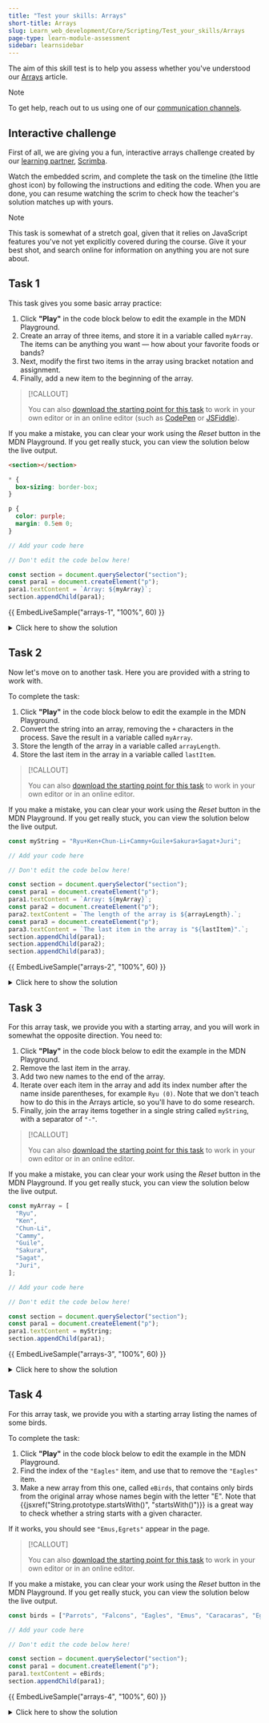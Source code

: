 ```yaml
---
title: "Test your skills: Arrays"
short-title: Arrays
slug: Learn_web_development/Core/Scripting/Test_your_skills/Arrays
page-type: learn-module-assessment
sidebar: learnsidebar
---
```


The aim of this skill test is to help you assess whether you've understood our [Arrays](/en-US/docs/Learn_web_development/Core/Scripting/Arrays) article.

> [!NOTE]
> To get help, reach out to us using one of our [communication channels](/en-US/docs/MDN/Community/Communication_channels).

## Interactive challenge

First of all, we are giving you a fun, interactive arrays challenge created by our [learning partner](/en-US/docs/MDN/Writing_guidelines/Learning_content#partner_links_and_embeds), [Scrimba](https://scrimba.com/home).

Watch the embedded scrim, and complete the task on the timeline (the little ghost icon) by following the instructions and editing the code. When you are done, you can resume watching the scrim to check how the teacher's solution matches up with yours.

<scrim-inline url="https://scrimba.com/learn-javascript-c0v/~05e" scrimtitle="Render images from an array" survey="true"></scrim-inline>

> [!NOTE]
> This task is somewhat of a stretch goal, given that it relies on JavaScript features you've not yet explicitly covered during the course. Give it your best shot, and search online for information on anything you are not sure about.

## Task 1

This task gives you some basic array practice:

1. Click **"Play"** in the code block below to edit the example in the MDN Playground.
2. Create an array of three items, and store it in a variable called `myArray`. The items can be anything you want — how about your favorite foods or bands?
3. Next, modify the first two items in the array using bracket notation and assignment.
4. Finally, add a new item to the beginning of the array.

> [!CALLOUT]
>
> You can also [download the starting point for this task](https://github.com/mdn/learning-area/blob/main/javascript/introduction-to-js-1/tasks/arrays/arrays1-download.html) to work in your own editor or in an online editor (such as [CodePen](https://codepen.io/) or [JSFiddle](https://jsfiddle.net/)).

If you make a mistake, you can clear your work using the _Reset_ button in the MDN Playground. If you get really stuck, you can view the solution below the live output.

<!-- Code shared across examples -->

```html hidden live-sample___arrays-1 live-sample___arrays-2 live-sample___arrays-3 live-sample___arrays-4
<section></section>
```

```css hidden live-sample___arrays-1 live-sample___arrays-2 live-sample___arrays-3 live-sample___arrays-4
* {
  box-sizing: border-box;
}

p {
  color: purple;
  margin: 0.5em 0;
}
```

<!-- Example-specific code -->

```js live-sample___arrays-1
// Add your code here

// Don't edit the code below here!

const section = document.querySelector("section");
const para1 = document.createElement("p");
para1.textContent = `Array: ${myArray}`;
section.appendChild(para1);
```

{{ EmbedLiveSample("arrays-1", "100%", 60) }}

<details>
<summary>Click here to show the solution</summary>

Your finished JavaScript should look something like this:

```js
const myArray = ["cats", "dogs", "chickens"];

myArray[0] = "horses";
myArray[1] = "pigs";

myArray.unshift("crocodiles");

// Don't edit the code below here!
// ...
```

</details>

## Task 2

Now let's move on to another task. Here you are provided with a string to work with.

To complete the task:

1. Click **"Play"** in the code block below to edit the example in the MDN Playground.
2. Convert the string into an array, removing the `+` characters in the process. Save the result in a variable called `myArray`.
3. Store the length of the array in a variable called `arrayLength`.
4. Store the last item in the array in a variable called `lastItem`.

> [!CALLOUT]
>
> You can also [download the starting point for this task](https://github.com/mdn/learning-area/blob/main/javascript/introduction-to-js-1/tasks/arrays/arrays2-download.html) to work in your own editor or in an online editor.

If you make a mistake, you can clear your work using the _Reset_ button in the MDN Playground. If you get really stuck, you can view the solution below the live output.

```js live-sample___arrays-2
const myString = "Ryu+Ken+Chun-Li+Cammy+Guile+Sakura+Sagat+Juri";

// Add your code here

// Don't edit the code below here!

const section = document.querySelector("section");
const para1 = document.createElement("p");
para1.textContent = `Array: ${myArray}`;
const para2 = document.createElement("p");
para2.textContent = `The length of the array is ${arrayLength}.`;
const para3 = document.createElement("p");
para3.textContent = `The last item in the array is "${lastItem}".`;
section.appendChild(para1);
section.appendChild(para2);
section.appendChild(para3);
```

{{ EmbedLiveSample("arrays-2", "100%", 60) }}

<details>
<summary>Click here to show the solution</summary>

Your finished JavaScript should look something like this:

```js
const myString = "Ryu+Ken+Chun-Li+Cammy+Guile+Sakura+Sagat+Juri";

let myArray = myString.split("+");

let arrayLength = myArray.length;

let lastItem = myArray[arrayLength - 1];

// Don't edit the code below here!
// ...
```

</details>

## Task 3

For this array task, we provide you with a starting array, and you will work in somewhat the opposite direction. You need to:

1. Click **"Play"** in the code block below to edit the example in the MDN Playground.
2. Remove the last item in the array.
3. Add two new names to the end of the array.
4. Iterate over each item in the array and add its index number after the name inside parentheses, for example `Ryu (0)`. Note that we don't teach how to do this in the Arrays article, so you'll have to do some research.
5. Finally, join the array items together in a single string called `myString`, with a separator of `"-"`.

> [!CALLOUT]
>
> You can also [download the starting point for this task](https://github.com/mdn/learning-area/blob/main/javascript/introduction-to-js-1/tasks/arrays/arrays3-download.html) to work in your own editor or in an online editor.

If you make a mistake, you can clear your work using the _Reset_ button in the MDN Playground. If you get really stuck, you can view the solution below the live output.

```js live-sample___arrays-3
const myArray = [
  "Ryu",
  "Ken",
  "Chun-Li",
  "Cammy",
  "Guile",
  "Sakura",
  "Sagat",
  "Juri",
];

// Add your code here

// Don't edit the code below here!

const section = document.querySelector("section");
const para1 = document.createElement("p");
para1.textContent = myString;
section.appendChild(para1);
```

{{ EmbedLiveSample("arrays-3", "100%", 60) }}

<details>
<summary>Click here to show the solution</summary>

Your finished JavaScript should look something like this:

```js
const myArray = [
  "Ryu",
  "Ken",
  "Chun-Li",
  "Cammy",
  "Guile",
  "Sakura",
  "Sagat",
  "Juri",
];

myArray.pop();

myArray.push("Zangief");
myArray.push("Ibuki");

myArray.forEach((element, index) => {
  const newElement = `${element} (${index})`;
  myArray[index] = newElement;
});

const myString = myArray.join(" - ");

// Don't edit the code below here!
// ...
```

</details>

## Task 4

For this array task, we provide you with a starting array listing the names of some birds.

To complete the task:

1. Click **"Play"** in the code block below to edit the example in the MDN Playground.
2. Find the index of the `"Eagles"` item, and use that to remove the `"Eagles"` item.
3. Make a new array from this one, called `eBirds`, that contains only birds from the original array whose names begin with the letter "E". Note that {{jsxref("String.prototype.startsWith()", "startsWith()")}} is a great way to check whether a string starts with a given character.

If it works, you should see `"Emus,Egrets"` appear in the page.

> [!CALLOUT]
>
> You can also [download the starting point for this task](https://github.com/mdn/learning-area/blob/main/javascript/introduction-to-js-1/tasks/arrays/arrays4-download.html) to work in your own editor or in an online editor.

If you make a mistake, you can clear your work using the _Reset_ button in the MDN Playground. If you get really stuck, you can view the solution below the live output.

```js live-sample___arrays-4
const birds = ["Parrots", "Falcons", "Eagles", "Emus", "Caracaras", "Egrets"];

// Add your code here

// Don't edit the code below here!

const section = document.querySelector("section");
const para1 = document.createElement("p");
para1.textContent = eBirds;
section.appendChild(para1);
```

{{ EmbedLiveSample("arrays-4", "100%", 60) }}

<details>
<summary>Click here to show the solution</summary>

Your finished JavaScript should look something like this:

```js
const birds = ["Parrots", "Falcons", "Eagles", "Emus", "Caracaras", "Egrets"];

const eaglesIndex = birds.indexOf("Eagles");
birds.splice(eaglesIndex, 1);

function startsWithE(bird) {
  return bird.startsWith("E");
}
const eBirds = birds.filter(startsWithE);

// Don't edit the code below here!
// ...
```

</details>

